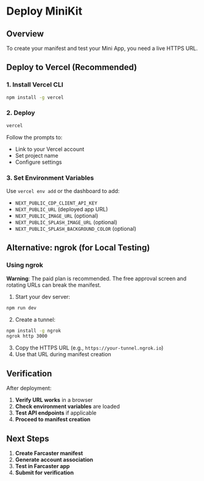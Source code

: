 # Deploy MiniKit

## Overview

To create your manifest and test your Mini App, you need a live HTTPS URL.

## Deploy to Vercel (Recommended)

### 1. Install Vercel CLI

```bash
npm install -g vercel
```

### 2. Deploy

```bash
vercel
```

Follow the prompts to:
- Link to your Vercel account
- Set project name
- Configure settings

### 3. Set Environment Variables

Use `vercel env add` or the dashboard to add:

- `NEXT_PUBLIC_CDP_CLIENT_API_KEY`
- `NEXT_PUBLIC_URL` (deployed app URL)
- `NEXT_PUBLIC_IMAGE_URL` (optional)
- `NEXT_PUBLIC_SPLASH_IMAGE_URL` (optional)
- `NEXT_PUBLIC_SPLASH_BACKGROUND_COLOR` (optional)

## Alternative: ngrok (for Local Testing)

### Using ngrok

**Warning**: The paid plan is recommended. The free approval screen and rotating URLs can break the manifest.

1. Start your dev server:

```bash
npm run dev
```

2. Create a tunnel:

```bash
npm install -g ngrok
ngrok http 3000
```

3. Copy the HTTPS URL (e.g., `https://your-tunnel.ngrok.io`)
4. Use that URL during manifest creation

## Verification

After deployment:

1. **Verify URL works** in a browser
2. **Check environment variables** are loaded
3. **Test API endpoints** if applicable
4. **Proceed to manifest creation**

## Next Steps

1. **Create Farcaster manifest**
2. **Generate account association**
3. **Test in Farcaster app**
4. **Submit for verification**

